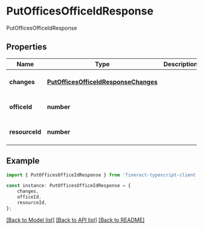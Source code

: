 # PutOfficesOfficeIdResponse

PutOfficesOfficeIdResponse

## Properties

Name | Type | Description | Notes
------------ | ------------- | ------------- | -------------
**changes** | [**PutOfficesOfficeIdResponseChanges**](PutOfficesOfficeIdResponseChanges.md) |  | [optional] [default to undefined]
**officeId** | **number** |  | [optional] [default to undefined]
**resourceId** | **number** |  | [optional] [default to undefined]

## Example

```typescript
import { PutOfficesOfficeIdResponse } from 'fineract-typescript-client';

const instance: PutOfficesOfficeIdResponse = {
    changes,
    officeId,
    resourceId,
};
```

[[Back to Model list]](../README.md#documentation-for-models) [[Back to API list]](../README.md#documentation-for-api-endpoints) [[Back to README]](../README.md)
